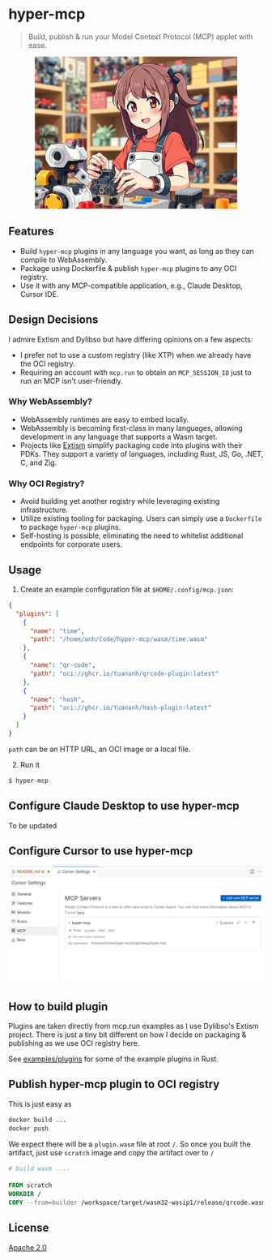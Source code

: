 # hyper-mcp

> Build, publish & run your Model Context Protocol (MCP) applet with ease.

<p align="center">
  <img src="./assets/ai.jpg" style="height: 300px;">
</p>

## Features

- Build `hyper-mcp` plugins in any language you want, as long as they can compile to WebAssembly.
- Package using Dockerfile & publish `hyper-mcp` plugins to any OCI registry.
- Use it with any MCP-compatible application, e.g., Claude Desktop, Cursor IDE.

## Design Decisions

I admire Extism and Dylibso but have differing opinions on a few aspects:

- I prefer not to use a custom registry (like XTP) when we already have the OCI registry.
- Requiring an account with `mcp.run` to obtain an `MCP_SESSION_ID` just to run an MCP isn't user-friendly.

### Why WebAssembly?

- WebAssembly runtimes are easy to embed locally.
- WebAssembly is becoming first-class in many languages, allowing development in any language that supports a Wasm target.
- Projects like [Extism](https://github.com/extism/extism) simplify packaging code into plugins with their PDKs. They support a variety of languages, including Rust, JS, Go, .NET, C, and Zig.

### Why OCI Registry?

- Avoid building yet another registry while leveraging existing infrastructure.
- Utilize existing tooling for packaging. Users can simply use a `Dockerfile` to package `hyper-mcp` plugins.
- Self-hosting is possible, eliminating the need to whitelist additional endpoints for corporate users.

## Usage

1. Create an example configuration file at `$HOME/.config/mcp.json`:

  ```json
  {
    "plugins": [
      {
        "name": "time",
        "path": "/home/anh/Code/hyper-mcp/wasm/time.wasm"
      },
      {
        "name": "qr-code",
        "path": "oci://ghcr.io/tuananh/qrcode-plugin:latest"
      },
      {
        "name": "hash",
        "path": "oci://ghcr.io/tuananh/hash-plugin:latest"
      }
    ]
  }
  ```

`path` can be an HTTP URL, an OCI image or a local file.

2. Run it

```sh
$ hyper-mcp
```

## Configure Claude Desktop to use hyper-mcp

To be updated

## Configure Cursor to use hyper-mcp

![cursor mcp](./assets/cursor-mcp.png)

## How to build plugin

Plugins are taken directly from mcp.run examples as I use Dylibso's Extism project. There is just a tiny bit different on how I decide on packaging & publishing as we use OCI registry here.

See [examples/plugins](./examples/plugins) for some of the example plugins in Rust.

## Publish hyper-mcp plugin to OCI registry

This is just easy as

```sh
docker build ...
docker push
```

We expect there will be a `plugin.wasm` file at root `/`. So once you built the artifact, just use `scratch` image and copy the artifact over to `/`

```dockerfile
# build wasm ....

FROM scratch
WORKDIR /
COPY --from=builder /workspace/target/wasm32-wasip1/release/qrcode.wasm /plugin.wasm
```

## License

[Apache 2.0](./LICENSE)
